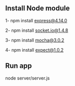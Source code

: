 Install Node module
------------------
1- npm install express@4.14.0

2- npm install socket.io@1.4.8

3- npm install mocha@3.0.2

4- npm install expect@1.0.2

Run app
---------
node server/server.js
